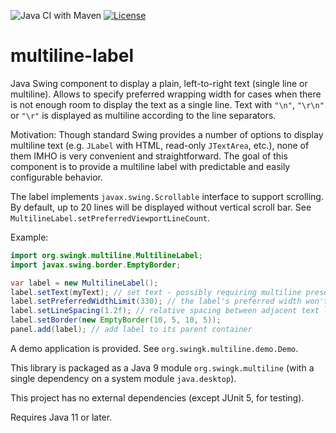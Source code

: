![Java CI with Maven](https://github.com/parubok/multiline-label/workflows/Java%20CI%20with%20Maven/badge.svg?branch=master)
[![License](https://img.shields.io/badge/License-Apache%202.0-blue.svg)](https://github.com/parubok/multiline-label/blob/master/LICENSE)

# multiline-label

Java Swing component to display a plain, left-to-right text (single line or multiline).  Allows to specify preferred wrapping width for cases when there is not enough room to display the text as a single line. Text with `"\n"`, `"\r\n"` or `"\r"` is displayed as multiline according to the line separators.

Motivation: Though standard Swing provides a number of options to display multiline text (e.g. `JLabel` with HTML, read-only `JTextArea`, etc.), none of them IMHO is very convenient and straightforward.
The goal of this component is to provide a multiline label with predictable and easily configurable behavior.

The label implements `javax.swing.Scrollable` interface to support scrolling. By default, up to 20 lines will be displayed without vertical scroll bar. See `MultilineLabel.setPreferredViewportLineCount`.

Example:
```java
import org.swingk.multiline.MultilineLabel;
import javax.swing.border.EmptyBorder;

var label = new MultilineLabel();
label.setText(myText); // set text - possibly requiring multiline presentation
label.setPreferredWidthLimit(330); // the label's preferred width won't exceed 330 pixels
label.setLineSpacing(1.2f); // relative spacing between adjacent text lines
label.setBorder(new EmptyBorder(10, 5, 10, 5));
panel.add(label); // add label to its parent container
```

A demo application is provided. See `org.swingk.multiline.demo.Demo`.

This library is packaged as a Java 9 module `org.swingk.multiline` (with a single dependency on a system module `java.desktop`). 

This project has no external dependencies (except JUnit 5, for testing).

Requires Java 11 or later.
